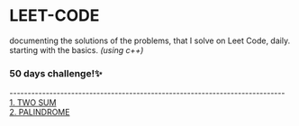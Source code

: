 # LEET-CODE
documenting the solutions of the problems, that I solve on Leet Code, daily.<br>
starting with the basics. <em> (using c++) </em>
<h3>50 days challenge!✨</h3>
----------------------------------------------------------------------------<br>
<a href="https://github.com/laxitajain/LEET-CODE/blob/main/TWO%20SUM.cpp">1. TWO SUM</a><br>
<a href="https://github.com/laxitajain/LEET-CODE/blob/main/PALINDROME.cpp">2. PALINDROME</a><br>

